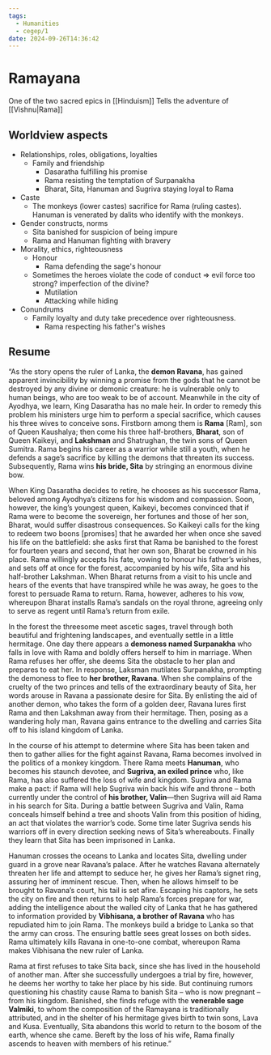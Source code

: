```yaml
---
tags:
  - Humanities
  - cegep/1
date: 2024-09-26T14:36:42
---
```


# Ramayana

One of the two sacred epics in [[Hinduism]]
Tells the adventure of [[Vishnu|Rama]]

## Worldview aspects

- Relationships, roles, obligations, loyalties
	- Family and friendship
		- Dasaratha fulfilling his promise
		- Rama resisting the temptation of Surpanakha
		- Bharat, Sita, Hanuman and Sugriva staying loyal to Rama
- Caste
	- The monkeys (lower castes) sacrifice for Rama (ruling castes). Hanuman is venerated by dalits who identify with the monkeys.
- Gender constructs, norms
	- Sita banished for suspicion of being impure
	- Rama and Hanuman fighting with bravery
- Morality, ethics, righteousness
	- Honour
		- Rama defending the sage's honour
	- Sometimes the heroes violate the code of conduct => evil force too strong? imperfection of the divine?
		- Mutilation
		- Attacking while hiding
- Conundrums
	- Family loyalty and duty take precedence over righteousness.
		- Rama respecting his father's wishes

## Resume

“As the story opens the ruler of Lanka, the **demon Ravana**, has gained apparent invincibility by winning a promise from the gods that he cannot be destroyed by any divine or demonic creature: he is vulnerable only to human beings, who are too weak to be of account. Meanwhile in the city of Ayodhya, we learn, King Dasaratha has no male heir. In order to remedy this problem his ministers urge him to perform a special sacrifice, which causes his three wives to conceive sons. Firstborn among them is **Rama** [Ram], son of Queen Kaushalya; then come his three half-brothers, **Bharat**, son of Queen Kaikeyi, and **Lakshman** and Shatrughan, the twin sons of Queen Sumitra. Rama begins his career as a warrior while still a youth, when he defends a sage’s sacrifice by killing the demons that threaten its success. Subsequently, Rama wins **his bride, Sita** by stringing an enormous divine bow.

When King Dasaratha decides to retire, he chooses as his successor Rama, beloved among Ayodhya’s citizens for his wisdom and compassion. Soon, however, the king’s youngest queen, Kaikeyi, becomes convinced that if Rama were to become the sovereign, her fortunes and those of her son, Bharat, would suffer disastrous consequences. So Kaikeyi calls for the king to redeem two boons [promises] that he awarded her when once she saved his life on the battlefield: she asks first that Rama be banished to the forest for fourteen years and second, that her own son, Bharat be crowned in his place. Rama willingly accepts his fate, vowing to honour his father’s wishes, and sets off at once for the forest, accompanied by his wife, Sita and his half-brother Lakshman. When Bharat returns from a visit to his uncle and hears of the events that have transpired while he was away, he goes to the forest to persuade Rama to return. Rama, however, adheres to his vow, whereupon Bharat installs Rama’s sandals on the royal throne, agreeing only to serve as regent until Rama’s return from exile.

In the forest the threesome meet ascetic sages, travel through both beautiful and frightening landscapes, and eventually settle in a little hermitage. One day there appears a **demoness named Surpanakha** who falls in love with Rama and boldly offers herself to him in marriage. When Rama refuses her offer, she deems Sita the obstacle to her plan and prepares to eat her. In response, Laksman mutilates Surpanakha, prompting the demoness to flee to **her brother, Ravana**. When she complains of the cruelty of the two princes and tells of the extraordinary beauty of Sita, her words arouse in Ravana a passionate desire for Sita. By enlisting the aid of another demon, who takes the form of a golden deer, Ravana lures first Rama and then Lakshman away from their hermitage. Then, posing as a wandering holy man, Ravana gains entrance to the dwelling and carries Sita off to his island kingdom of Lanka.

In the course of his attempt to determine where Sita has been taken and then to gather allies for the fight against Ravana, Rama becomes involved in the politics of a monkey kingdom. There Rama meets **Hanuman**, who becomes his staunch devotee, and **Sugriva, an exiled prince** who, like Rama, has also suffered the loss of wife and kingdom. Sugriva and Rama make a pact: if Rama will help Sugriva win back his wife and throne – both currently under the control of **his brother, Valin**—then Sugriva will aid Rama in his search for Sita. During a battle between Sugriva and Valin, Rama conceals himself behind a tree and shoots Valin from this position of hiding, an act that violates the warrior’s code. Some time later Sugriva sends his warriors off in every direction seeking news of Sita’s whereabouts. Finally they learn that Sita has been imprisoned in Lanka.

Hanuman crosses the oceans to Lanka and locates Sita, dwelling under guard in a grove near Ravana’s palace. After he watches Ravana alternately threaten her life and attempt to seduce her, he gives her Rama’s signet ring, assuring her of imminent rescue. Then, when he allows himself to be brought to Ravana’s court, his tail is set afire. Escaping his captors, he sets the city on fire and then returns to help Rama’s forces prepare for war, adding the intelligence about the walled city of Lanka that he has gathered to information provided by **Vibhisana, a brother of Ravana** who has repudiated him to join Rama. The monkeys build a bridge to Lanka so that the army can cross. The ensuring battle sees great losses on both sides. Rama ultimately kills Ravana in one-to-one combat, whereupon Rama makes Vibhisana the new ruler of Lanka.

Rama at first refuses to take Sita back, since she has lived in the household of another man. After she successfully undergoes a trial by fire, however, he deems her worthy to take her place by his side. But continuing rumors questioning his chastity cause Rama to banish Sita – who is now pregnant – from his kingdom. Banished, she finds refuge with the **venerable sage Valmiki**, to whom the composition of the Ramayana is traditionally attributed, and in the shelter of his hermitage gives birth to twin sons, Lava and Kusa. Eventually, Sita abandons this world to return to the bosom of the earth, whence she came. Bereft by the loss of his wife, Rama finally ascends to heaven with members of his retinue.”
